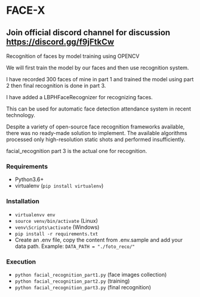 # FACE-X

## Join official discord channel for discussion https://discord.gg/f9jFtkCw

Recognition of faces by model training using OPENCV

We will first train the model by our faces and then use recognition system.

I have recorded 300 faces of mine in part 1 and trained the model using part 2 then final recognition is done in part 3.

I have added a LBPHFaceRecognizer for recognizing faces.

This can be used for automatic face detection attendance system in recent technology.

Despite a variety of open-source face recognition frameworks available, there was no ready-made solution to implement. The available algorithms processed only high-resolution static shots and performed insufficiently.

facial_recognition part 3 is the actual one for recognition.

### Requirements
- Python3.6+
- virtualenv (`pip install virtualenv`)

### Installation
- `virtualenvv env`
- `source venv/bin/activate` (Linux)
- `venv\Scripts\activate` (Windows)
- `pip install -r requirements.txt`
- Create an .env file, copy the content from .env.sample and add your data path. Example: `DATA_PATH = "./foto_reco/"`

### Execution
- `python facial_recognition_part1.py` (face images collection)
- `python facial_recognition_part2.py` (training)
- `python facial_recognition_part3.py` (final recognition)



